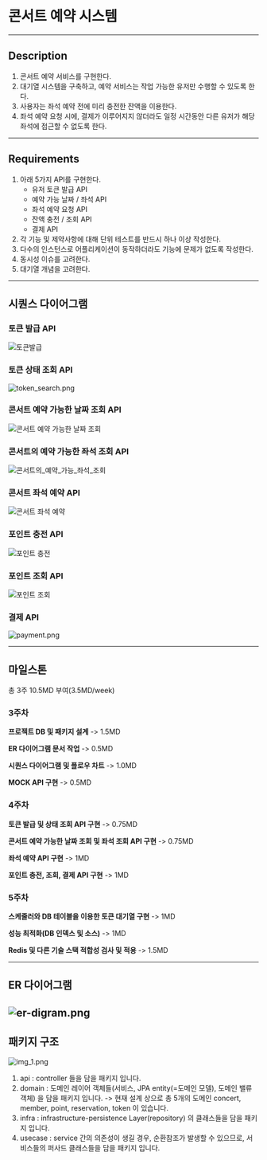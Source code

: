 # 콘서트 예약 시스템

---

## Description

1. 콘서트 예약 서비스를 구현한다.
2. 대기열 시스템을 구축하고, 예약 서비스는 작업 가능한 유저만 수행할 수 있도록 한다.
3. 사용자는 좌석 예약 전에 미리 충전한 잔액을 이용한다.
4. 좌석 예약 요청 시에, 결제가 이루어지지 않더라도 일정 시간동안 다른 유저가 해당 좌석에 접근할 수 없도록 한다.

---

## Requirements

1. 아래 5가지 API를 구현한다.
    - 유저 토큰 발급 API
    - 예약 가능 날짜 / 좌석 API
    - 좌석 예약 요청 API
    - 잔액 충전 / 조회 API
    - 결제 API
2. 각 기능 및 제약사항에 대해 단위 테스트를 반드시 하나 이상 작성한다.
3. 다수의 인스턴스로 어플리케이션이 동작하더라도 기능에 문제가 없도록 작성한다.
4. 동시성 이슈를 고려한다.
5. 대기열 개념을 고려한다.

---

## 시퀀스 다이어그램

### 토큰 발급 API

![토큰발급](token_generate.png)

### 토큰 상태 조회 API

![token_search.png](token_search.png)

### 콘서트 예약 가능한 날짜 조회 API

![콘서트 예약 가능한 날짜 조회](reservation_possible_datetime.png)

### 콘서트의 예약 가능한 좌석 조회 API

![콘서트의_예약_가능_좌석_조회](reservation_possible_seat.png)

### 콘서트 좌석 예약 API

![콘서트 좌석 예약](reservation.png)

### 포인트 충전 API

![포인트 충전](point_charge.png)

### 포인트 조회 API

![포인트 조회](point_search.png)

### 결제 API

![payment.png](payment.png)

---

## 마일스톤

총 3주 10.5MD 부여(3.5MD/week)

### 3주차

**프로젝트 DB 및 패키지 설계** -> 1.5MD

**ER 다이어그램 문서 작업** -> 0.5MD

**시퀀스 다이어그램 및 플로우 차트** -> 1.0MD

**MOCK API 구현** ->  0.5MD

### 4주차

**토큰 발급 및 상태 조회 API 구현** -> 0.75MD

**콘서트 예약 가능한 날짜 조회 및 좌석 조회 API 구현** -> 0.75MD

**좌석 예약 API 구현** -> 1MD

**포인트 충전, 조회, 결제 API 구현** -> 1MD

### 5주차

**스케줄러와 DB 테이블을 이용한 토큰 대기열 구현** -> 1MD

**성능 최적화(DB 인덱스 및 소스)** -> 1MD

**Redis 및 다른 기술 스택 적합성 검사 및 적용** -> 1.5MD

---

## ER 다이어그램

![er-digram.png](er-digram.png)
---

## 패키지 구조

![img_1.png](img_1.png)

1. api : controller 들을 담을 패키지 입니다.
2. domain : 도메인 레이어 객체들(서비스, JPA entity(=도메인 모델), 도메인 밸류 객체) 을 담을 패키지 입니다. -> 현재 설계 상으로 총 5개의 도메인
   concert, member, point, reservation, token 이 있습니다.
3. infra : infrastructure-persistence Layer(repository) 의 클래스들을 담을 패키지 입니다.
4. usecase : service 간의 의존성이 생길 경우, 순환참조가 발생할 수 있으므로, 서비스들의 퍼사드 클래스들을 담을 패키지 입니다.



